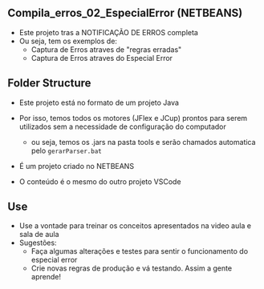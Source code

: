 ## Compila_erros_02_EspecialError (NETBEANS)

- Este projeto tras a NOTIFICAÇÃO DE ERROS completa
- Ou seja, tem os exemplos de:
	- Captura de Erros atraves de "regras erradas"
	- Captura de Erros atraves do Especial Error


## Folder Structure

- Este projeto está no formato de um projeto Java
- Por isso, temos todos os motores (JFlex e JCup) prontos para serem utilizados sem a necessidade de configuração do computador
	- ou seja, temos os .jars na pasta tools e serão chamados automatica pelo `gerarParser.bat`

- É um projeto criado no NETBEANS  
- O conteúdo é o mesmo do outro projeto VSCode


## Use

- Use a vontade para treinar os conceitos apresentados na video aula e sala de aula
- Sugestões:
	- Faça algumas alterações e testes para sentir o funcionamento do especial error
	- Crie novas regras de produção e vá testando. Assim a gente aprende! 	
